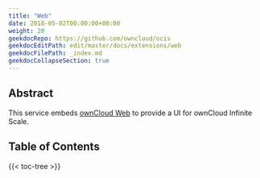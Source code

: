```yaml
---
title: "Web"
date: 2018-05-02T00:00:00+00:00
weight: 20
geekdocRepo: https://github.com/owncloud/ocis
geekdocEditPath: edit/master/docs/extensions/web
geekdocFilePath: _index.md
geekdocCollapseSection: true
---
```


## Abstract

This service embeds [ownCloud Web](https://github.com/owncloud/web) to provide a UI for ownCloud Infinite Scale.


## Table of Contents

{{< toc-tree >}}
